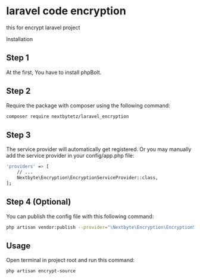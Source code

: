 # laravel code encryption
this for encrypt laravel project 



Installation
## Step 1
At the first, You have to install phpBolt.

## Step 2
Require the package with composer using the following command:
```bash
composer require nextbytetz/laravel_encryption
```
## Step 3
The service provider will automatically get registered. Or you may manually add the service provider in your config/app.php file:

```bash
'providers' => [
    // ...
    Nextbyte\Encryption\EncryptionServiceProvider::class,
];

```



## Step 4 (Optional)
You can publish the config file with this following command:

```bash
php artisan vendor:publish --provider="\Nextbyte\Encryption\EncryptionServiceProvider"
```

## Usage
Open terminal in project root and run this command:
```bash
php artisan encrypt-source
```

